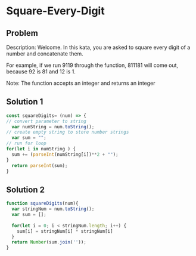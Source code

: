 # Square-Every-Digit

## Problem 
Description:
Welcome. In this kata, you are asked to square every digit of a number and concatenate them.

For example, if we run 9119 through the function, 811181 will come out, because 92 is 81 and 12 is 1.

Note: The function accepts an integer and returns an integer

## Solution 1
```javascript
const squareDigits= (num) => {
// convert parameter to string
  var numString = num.toString();
// create empty string to store number strings
  var sum = "";
// run for loop
for(let i in numString ) {
  sum += (parseInt(numString[i])**2 + "");
}
  return parseInt(sum);
}
```

## Solution 2
```javascript
function squareDigits(num){
  var stringNum = num.toString();
  var sum = [];
  
  for(let i = 0; i < stringNum.length; i++) {
    sum[i] = stringNum[i] * stringNum[i]
  }
  return Number(sum.join(''));
}
```
